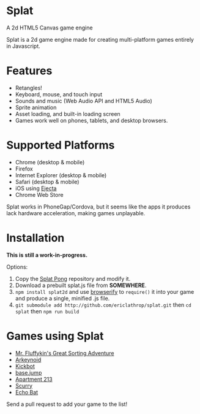 Splat
=====

A 2d HTML5 Canvas game engine

Splat is a 2d game engine made for creating multi-platform games entirely in Javascript.

Features
========

* Retangles!
* Keyboard, mouse, and touch input
* Sounds and music (Web Audio API and HTML5 Audio)
* Sprite animation
* Asset loading, and built-in loading screen
* Games work well on phones, tablets, and desktop browsers.

Supported Platforms
===================

* Chrome (desktop & mobile)
* Firefox
* Internet Explorer (desktop & mobile)
* Safari (desktop & mobile)
* iOS using [Ejecta](http://impactjs.com/ejecta)
* Chrome Web Store

Splat works in PhoneGap/Cordova, but it seems like the apps it produces lack hardware acceleration, making games unplayable.

Installation
============

**This is still a work-in-progress.**

Options:
1. Copy the [Splat Pong](https://github.com/mintleaf/splatpong) repository and modify it.
2. Download a prebuilt splat.js file from **SOMEWHERE**.
3. `npm install splat2d` and use [browserify](http://browserify.org/) to `require()` it into your game and produce a single, minified .js file.
4. `git submodule add http://github.com/ericlathrop/splat.git` then `cd splat` then `npm run build`

Games using Splat
=================

* [Mr. Fluffykin's Great Sorting Adventure](http://www.ludumdare.com/compo/ludum-dare-29/?action=preview&uid=37347)
* [Arkeynoid](http://mintchipleaf.com/games/ludum/)
* [Kickbot](http://twoscoopgames.com/kickbotgame/)
* [base.jump](http://mintchipleaf.com/games/basejump/)
* [Apartment 213](http://twoscoopgames.com/apt-213game/)
* [Scurry](http://twoscoopgames.com/scurrygame/)
* [Echo Bat](http://mintchipleaf.com/games/echobat/)

Send a pull request to add your game to the list!
